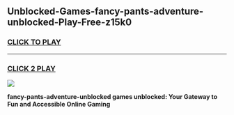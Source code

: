 
## Unblocked-Games-fancy-pants-adventure-unblocked-Play-Free-z15k0
<h3>
<a href="https://premium76.site?title=fancy-pants-adventure-unblocked&ref=23A">CLICK TO PLAY</a></h3>
<hr>

<h3>
<a href="https://premium76.site?title=fancy-pants-adventure-unblocked&ref=23A">CLICK 2 PLAY</a>
  
</h3>

<a href="https://premium76.site?title=fancy-pants-adventure-unblocked&ref=23A"><img src="https://clearcache.store/games.png"></a>


**fancy-pants-adventure-unblocked games unblocked: Your Gateway to Fun and Accessible Online Gaming**
